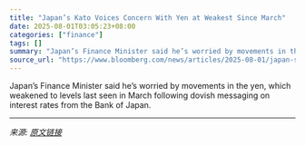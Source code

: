 ```yaml
---
title: "Japan’s Kato Voices Concern With Yen at Weakest Since March"
date: 2025-08-01T03:05:23+08:00
categories: ["finance"]
tags: []
summary: "Japan’s Finance Minister said he’s worried by movements in the yen, which weakened to levels last seen in March following dovish messaging on interest rates from the Bank of Japan."
source_url: "https://www.bloomberg.com/news/articles/2025-08-01/japan-s-kato-voices-concern-with-yen-at-weakest-since-march"
---
```


Japan’s Finance Minister said he’s worried by movements in the yen, which weakened to levels last seen in March following dovish messaging on interest rates from the Bank of Japan.

---

*来源: [原文链接](https://www.bloomberg.com/news/articles/2025-08-01/japan-s-kato-voices-concern-with-yen-at-weakest-since-march)*
